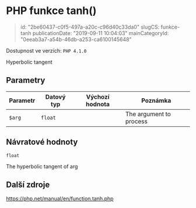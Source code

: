 PHP funkce tanh()
================================

> id: "2be60437-c0f5-497a-a20c-c96d40c33da0"
> slugCS: funkce-tanh
> publicationDate: "2019-09-11 10:04:03"
> mainCategoryId: "0eeab3a7-a54b-46db-a253-ca6100145648"

Dostupnost ve verzích: `PHP 4.1.0`

Hyperbolic tangent


Parametry
--------------

| Parametr | Datový typ | Výchozí hodnota | Poznámka |
|-----|-----|-----|-----|
| `$arg` | `float` |  | The argument to process |


Návratové hodnoty
----------------

`float`

The hyperbolic tangent of arg

Další zdroje
------------

https://php.net/manual/en/function.tanh.php
